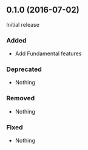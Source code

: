 ## 0.1.0 (2016-07-02)

Initial release

### Added

- Add Fundamental features

### Deprecated

- Nothing

### Removed

- Nothing

### Fixed

- Nothing
